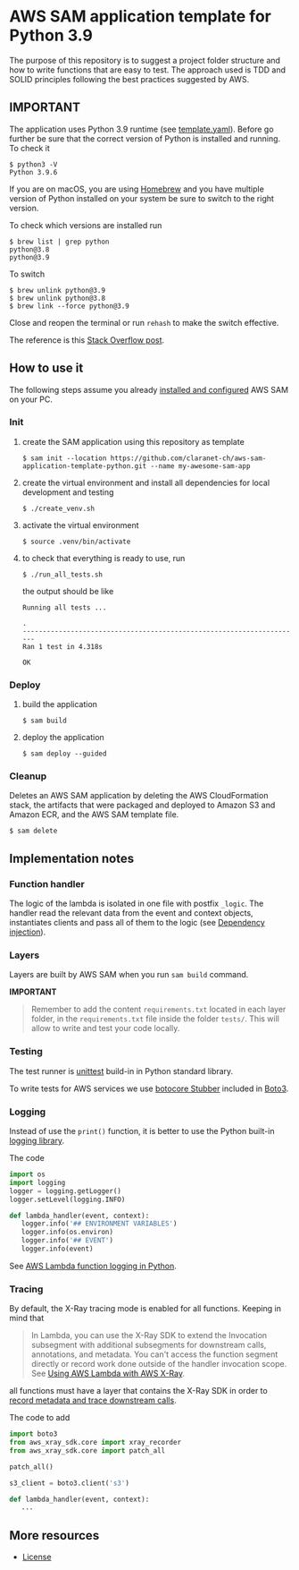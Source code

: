 # AWS SAM application template for Python 3.9

The purpose of this repository is to suggest a project folder structure and how
to write functions that are easy to test.
The approach used is TDD and SOLID principles following the best practices suggested by AWS.

## IMPORTANT

The application uses Python 3.9 runtime (see [template.yaml](template.yaml)).
Before go further be sure that the correct version of Python is installed and running. To check it

```
$ python3 -V
Python 3.9.6
```

If you are on macOS, you are using [Homebrew](https://brew.sh/) and you have multiple version of Python installed on your system be sure to switch to the right version.

To check which versions are installed run

```
$ brew list | grep python
python@3.8
python@3.9
```

To switch

```
$ brew unlink python@3.9
$ brew unlink python@3.8
$ brew link --force python@3.9
```

Close and reopen the terminal or run `rehash` to make the switch effective.

The reference is this [Stack Overflow post](https://stackoverflow.com/questions/64362772/switching-python-version-installed-by-homebrew).

## How to use it

The following steps assume you already [installed and configured](https://docs.aws.amazon.com/serverless-application-model/latest/developerguide/serverless-sam-cli-install.html) AWS SAM on your PC.

### Init

1. create the SAM application using this repository as template
   ```
   $ sam init --location https://github.com/claranet-ch/aws-sam-application-template-python.git --name my-awesome-sam-app
   ```
2. create the virtual environment and install all dependencies for local development and testing
   ```
   $ ./create_venv.sh
   ```
3. activate the virtual environment
   ```
   $ source .venv/bin/activate
   ```
4. to check that everything is ready to use, run

   ```
   $ ./run_all_tests.sh
   ```

   the output should be like

   ```
   Running all tests ...

   .
   ----------------------------------------------------------------------
   Ran 1 test in 4.318s

   OK
   ```

### Deploy

1. build the application
   ```
   $ sam build
   ```
2. deploy the application
   ```
   $ sam deploy --guided
   ```

### Cleanup

Deletes an AWS SAM application by deleting the AWS CloudFormation stack, the artifacts that were packaged and deployed to Amazon S3 and Amazon ECR, and the AWS SAM template file.

```
$ sam delete
```

## Implementation notes

### Function handler

The logic of the lambda is isolated in one file with postfix `_logic`. The handler
read the relevant data from the event and context objects, instantiates clients and pass all of them to the logic (see [Dependency injection](https://en.wikipedia.org/wiki/Dependency_injection)).

### Layers

Layers are built by AWS SAM when you run `sam build` command.

**IMPORTANT**

> Remember to add the content `requirements.txt` located in each layer folder, in
the `requirements.txt` file inside the folder `tests/`. This will allow to write
and test your code locally.

### Testing

The test runner is [unittest](https://docs.python.org/3/library/unittest.html) build-in in Python standard library.

To write tests for AWS services we use
[botocore Stubber](https://botocore.amazonaws.com/v1/documentation/api/latest/reference/stubber.html) included in [Boto3](https://boto3.amazonaws.com/v1/documentation/api/latest/index.html).

### Logging

Instead of use the `print()` function, it is better to use the Python built-in
[logging library](https://docs.python.org/3/library/logging.html).

The code

```python
import os
import logging
logger = logging.getLogger()
logger.setLevel(logging.INFO)

def lambda_handler(event, context):
   logger.info('## ENVIRONMENT VARIABLES')
   logger.info(os.environ)
   logger.info('## EVENT')
   logger.info(event)
```

See [AWS Lambda function logging in Python](https://docs.aws.amazon.com/lambda/latest/dg/python-logging.html#python-logging-lib).

### Tracing

By default, the X-Ray tracing mode is enabled for all functions. Keeping in mind
that

> In Lambda, you can use the X-Ray SDK to extend the Invocation subsegment with additional subsegments for downstream calls, annotations, and metadata. You can't access the function segment directly or record work done outside of the handler invocation scope. See [Using AWS Lambda with AWS X-Ray](https://docs.aws.amazon.com/lambda/latest/dg/services-xray.html).

all functions must have a layer that contains the X-Ray SDK in order to [record metadata and trace downstream calls](https://docs.aws.amazon.com/lambda/latest/dg/python-tracing.html).

The code to add

```python
import boto3
from aws_xray_sdk.core import xray_recorder
from aws_xray_sdk.core import patch_all

patch_all()

s3_client = boto3.client('s3')

def lambda_handler(event, context):
   ...
```

## More resources

- [License](LICENSE)
